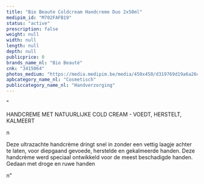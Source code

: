 ```yaml
---
title: "Bio Beaute Coldcream Handcreme Duo 2x50ml"
medipim_id: "M702FAFB19"
status: "active"
prescription: false
weight: null
width: null
length: null
depth: null
publicprice: 0
brands_name_nl: "Bio Beauté"
cnk: "3415064"
photos_medium: "https://media.medipim.be/media/450x450/d319769d19a6a26c78b413bb4debcc6e.jpg"
apbcategory_name_nl: "Cosmetisch"
publiccategory_name_nl: "Handverzorging"
---
```

"<p>HANDCREME MET NATUURLIJKE COLD CREAM - VOEDT, HERSTELT, KALMEERT</p>n<p>Deze ultrazachte handcrème dringt snel in zonder een vettig laagje achter te laten, voor diepgaand gevoede, herstelde en gekalmeerde handen. Deze handcrème werd speciaal ontwikkeld voor de meest beschadigde handen. Gedaan met droge en ruwe handen</p>n"
